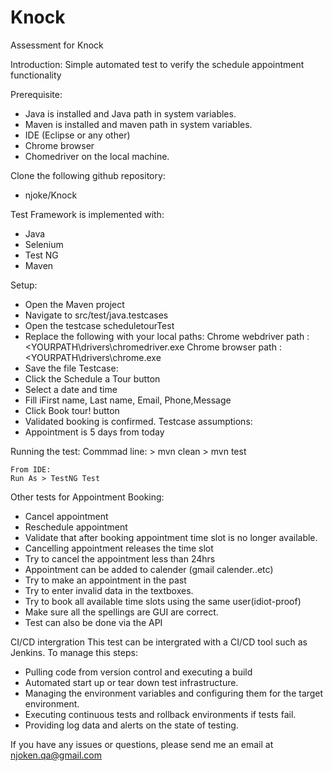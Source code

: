 # Knock
Assessment for Knock

Introduction:
Simple automated test to verify the schedule appointment functionality

Prerequisite:
- Java is installed and Java path in system variables. 
- Maven is installed and maven path in system variables.
- IDE (Eclipse or any other)
- Chrome browser
- Chomedriver on the local machine. 

Clone the following github repository:
- njoke/Knock

Test Framework is implemented with:
- Java
- Selenium
- Test NG
- Maven

Setup:
- Open the Maven project
- Navigate to src/test/java.testcases
- Open the testcase scheduletourTest
- Replace the following with your local paths:
	Chrome webdriver path : <YOURPATH\\drivers\\chromedriver.exe
	Chrome browser path : <YOURPATH\\drivers\\chrome.exe
- Save the file
Testcase:
 - Click the Schedule a Tour button
 - Select a date and time
 - Fill iFirst name, Last name, Email, Phone,Message
 - Click Book tour! button
 - Validated booking is confirmed.
Testcase assumptions:
 - Appointment is 5 days from today

Running the test:
Commmad line:
	> mvn clean
	> mvn test
	
	From IDE:
	Run As > TestNG Test
	
Other tests for Appointment Booking:
- Cancel appointment
- Reschedule appointment
- Validate that after booking appointment time slot is no longer available.
- Cancelling appointment releases the time slot
- Try to cancel the appointment less than 24hrs
- Appointment can be added to calender (gmail calender..etc)
- Try to make an appointment in the past
- Try to enter invalid data in the textboxes.
- Try to book all available time slots using the same user(idiot-proof)
- Make sure all the spellings are GUI are correct.
- Test can also be done via the API
	
CI/CD intergration
This test can be intergrated with a CI/CD tool such as Jenkins. To manage this steps:
- Pulling code from version control and executing a build
- Automated start up or tear down test infrastructure.
- Managing the environment variables and configuring them for the target environment.
- Executing continuous tests and rollback environments if tests fail.
- Providing log data and alerts on the state of testing.

If you have any issues or questions, please send me an email at njoken.qa@gmail.com
